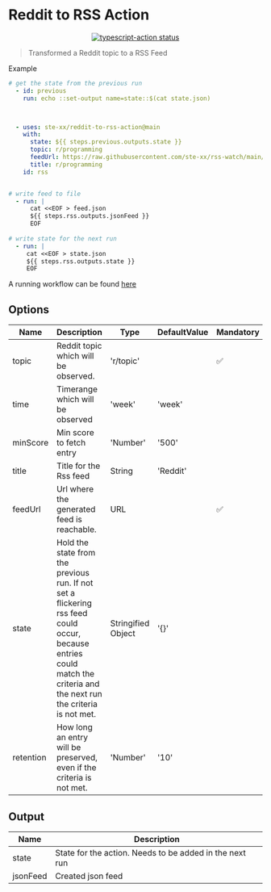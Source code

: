 # Reddit to RSS Action
<p align="center">
  <a href="https://github.com/actions/typescript-action/actions"><img alt="typescript-action status" src="https://github.com/actions/typescript-action/workflows/build-test/badge.svg"></a>
</p>


> Transformed a Reddit topic to a RSS Feed

Example

```yaml
# get the state from the previous run
  - id: previous
    run: echo ::set-output name=state::$(cat state.json)



  - uses: ste-xx/reddit-to-rss-action@main
    with:
      state: ${{ steps.previous.outputs.state }}
      topic: r/programming
      feedUrl: https://raw.githubusercontent.com/ste-xx/rss-watch/main/feed.json
      title: r/programming
    id: rss


# write feed to file
  - run: | 
      cat <<EOF > feed.json
      ${{ steps.rss.outputs.jsonFeed }}
      EOF
  
# write state for the next run
  - run: | 
     cat <<EOF > state.json
     ${{ steps.rss.outputs.state }}
     EOF
``` 

A running workflow can be found [here](https://github.com/ste-xx/rss-watch/blob/main/.github/workflows/rprogramming.yml)


## Options
| Name  | Description | Type | DefaultValue | Mandatory |
| ----- | ----------- | ---- | ------------ | --------- | 
| topic | Reddit topic which will be observed. | 'r/topic' |  | ✅ 
| time  | Timerange which will be observed | 'week' | 'week' |
| minScore  | Min score to fetch entry | 'Number' | '500' |
| title | Title for the Rss feed | String | 'Reddit' |
| feedUrl | Url where the generated feed is reachable. | URL |  | ✅ 
| state | Hold the state from the previous run. If not set a flickering rss feed could occur, because entries could match the criteria and the next run the criteria is not met.  | Stringified Object | '{}' | 
| retention | How long an entry will be preserved, even if the criteria is not met. | 'Number' | '10' |

## Output
| Name     | Description |
| -------- | ----------- | 
| state    | State for the action. Needs to be added in the next run |
| jsonFeed | Created json feed |

